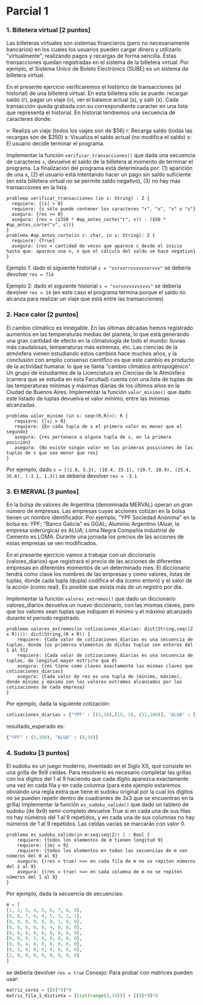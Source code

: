 # Parcial 1

### 1. Billetera virtual [2 puntos]

Las billeteras virtuales son sistemas financieros (pero no necesariamente bancarios) en los cuales los usuarios pueden cargar dinero y utilizarlo "virtualmente", realizando pagos y recargas de forma sencilla. Éstas transacciones quedan registradas en el sistema de la billetera virtual. Por ejemplo, el Sistema Único de Boleto Electrónico (SUBE) es un sistema de billetera virtual.

En el presente ejercicio verificaremos el histórico de transacciones (el historial) de una billetera virtual. En esta billetera sólo se puede: recargar saldo (r), pagar un viaje (v), ver el balance actual (s), y salir (x). Cada transacción queda grabada con su correspondiente caracter en una lista que representa el historial. En historial tendremos una secuencia de caracteres donde:

v: Realiza un viaje (todos los viajes son de $56)
r: Recarga saldo (todas las recargas son de $350)
s: Visualiza el saldo actual (no modifica el saldo)
x: El usuario decide terminar el programa.

Implementar la función `verificar_transacciones()` que dada una secuencia de caracteres `s`, devuelve el saldo de la billetera al momento de terminar el programa. La finalización del programa está determinada por: (1) aparición de una x, (2) el usuario está intentando hacer un pago sin saldo suficiente (en esta billetera virtual no se permite saldo negativo), (3) no hay más transacciones en la lista.

```
problema verificar_transacciones (in s: String) : Z {
  requiere: {|s| > 0}
  requiere: {s sólo puede contener los caracteres "r", "x", "v" o "s"}
  asegura: {res >= 0}
  asegura: {res = ($350 * #ap_antes_corte("r", s)) - ($56 * #ap_antes_corte("v", s))}
}
problema #ap_antes_corte(in c: char, in s: String): Z {
  requiere: {True}
  asegura: {res = cantidad de veces que aparece c desde el inicio hasta que: aparece una x, o que el cálculo del saldo se hace negativo}
}
```

Ejemplo 1: dado el siguiente historial
`s = "ssrvvrrvvsvvsxrvvv"`
se debería devolver `res = 714`

Ejemplo 2: dado el siguiente historial
`s = "ssrvvvvsvvsvvv"`
se debería devolver `res = 14` (en este caso el programa termina porque el saldo no alcanza para realizar un viaje que está entre las transacciones)

### 2. Hace calor [2 puntos]

El cambio climático es innegable. En las últimas décadas hemos registrado aumentos en las temperaturas medias del planeta, lo que está generando una gran cantidad de efecto en la climatología de todo el mundo: lluvias más caudalosas, temperaturas más extremas, etc. Las ciencias de la atmósfera vienen estudiando estos cambios hace muchos años, y la conclusión con amplio consenso científico es que este cambio es producto de la actividad humana: lo que se llama "cambio climático antropogénico". Un grupo de estudiantes de la Licenciatura en Ciencias de la Atmósfera (carrera que se estudia en esta Facultad) cuenta con una lista de tuplas de las temperaturas mínimas y máximas diarias de los últimos años en la Ciudad de Buenos Aires. Implementar la función `valor_minimo()` que dado este listado de tuplas devuelva el valor mínimo, entre las mínimas alcanzadas.

```
problema valor_minimo (in s: seq<(R,R)>): R {
   requiere: {|s| > 0}
   requiere: {En cada tupla de s el primero valor es menor que el segundo}
   asegura: {res pertenece a alguna tupla de s, en la primera posición}
   asegura: {No existe ningún valor en las primeras posiciones de las tuplas de s que sea menor que res}
}
```

Por ejemplo, dado
`s = [(1.0, 5.2), (10.4, 15.1), (19.7, 28.9), (25.4, 35.6), (-3.1, 1.3)]`
se debería devolver `res = -3.1`

### 3. El MERVAL [3 puntos]

En la bolsa de valores de Argentina (denominada MERVAL) operan un gran número de empresas. Las empresas cuyas acciones cotizan en la bolsa tienen un nombre identificador. Por ejemplo, "YPF Sociedad Anónima" en la bolsa es: YPF; "Banco Galicia" es GGAL; Aluminio Argentino (Aluar, la empresa siderúrgica) es ALUA; Loma Negra Compañía industrial de Cemento es LOMA. Durante una jornada los precios de las acciones de estas empresas se ven modificados.

En el presente ejercicio vamos a trabajar con un diccionario (valores_diarios) que registrará el precio de las acciones de diferentes empresas en diferentes momentos de un determinado mes. El diccionario tendrá como clave los nombres de las empresas y como valores, listas de tuplas, donde cada tupla (dupla) codifica el día (como entero) y el valor de la acción (como real). Es posible que exista más de un registro por día.

Implementar la función `valores_extremos()` que dado un diccionario valores_diarios devuelva un nuevo diccionario, con las mismas claves, pero que los valores sean tuplas que indiquen el mínimo y el máximo alcanzado durante el periodo registrado.

```
problema valores_extremos(in cotizaciones_diarias: dict⟨String,seq⟨(Z x R)⟩⟩): dict⟨String,(R x R)⟩ {
    requiere: {Cada valor de cotizaciones_diarias es una secuencia de tuplas, donde los primeros elementos de dichas tuplas son enteros del 1 al 31}
    requiere: {Cada valor de cotizaciones_diarias es una secuencia de tuplas, de longitud mayor estricto que 0}
    asegura: {res tiene como claves exactamente las mismas claves que cotizaciones_diarias}
    asegura: {Cada valor de res es una tupla de (mínimo, máximo), donde mínimo y máximo son los valores extremos alcanzados por las cotizaciones de cada empresa}
}
```

Por ejemplo, dada la siguiente cotización:

```python
cotizaciones_diarias = {"YPF" : [(1,10),(15, 3), (31,100)], "ALUA" : [(1,0), (20, 50), (31,30)]}
```

resultado_esperado es:

```python
{"YPF" : (3,100), "ALUA" : (0,50)}
```

### 4. Sudoku [3 puntos]

El sudoku es un juego moderno, inventado en el Siglo XX, que consiste en una grilla de 9x9 celdas. Para resolverlo es necesario completar las grillas con los dígitos del 1 al 9 haciendo que cada dígito aparezca exactamente una vez en cada fila y en cada columna (para este ejemplo estaremos obviando una regla extra que tiene el sudoku original por la cual los dígitos no se pueden repetir dentro de cuadrantes de 3x3 que se encuentran en la grilla) Implementar la función `es_sudoku_valido()` que dado un tablero de sudoku (de 9x9) semi-completo devuelve True si en cada una de sus filas no hay números del 1 al 9 repetidos, y en cada una de sus columnas no hay números de 1 al 9 repetidos. Las celdas vacías se marcarán con valor 0.

```
problema es_sudoku_valido(in m:seq⟨seq⟨Z⟩⟩ ) : Bool {
    requiere: {todos los elementos de m tienen longitud 9}
    requiere: {|m| = 9}
    requiere: {todos los elementos en todas las secuencias de m son números del 0 al 9}
    asegura: {(res = true) <=> en cada fila de m no se repiten números del 1 al 9}
    asegura: {(res = true) <=> en cada columna de m no se repiten números del 1 al 9}
}
```

Por ejemplo, dada la secuencia de secuencias:

```python
m = [
[1, 2, 3, 4, 5, 6, 7, 8, 9],
[9, 8, 7, 6, 4, 5, 3, 2, 1],
[0, 0, 0, 0, 0, 0, 1, 0, 0],
[0, 0, 0, 0, 0, 4, 0, 0, 0],
[0, 0, 0, 0, 6, 0, 0, 0, 0],
[0, 0, 0, 5, 0, 0, 0, 0, 0],
[0, 0, 4, 0, 0, 0, 0, 0, 0],
[0, 3, 0, 0, 0, 0, 0, 0, 0],
[2, 0, 0, 0, 0, 0, 0, 0, 0]
]
```

se debería devolver `res = true`
Consejo: Para probar con matrices pueden usar:

```python
matriz_ceros = [[0]*9]*9
matriz_fila_1_distinta = [list(range(1,10))] + [[0]*9]*8
```
